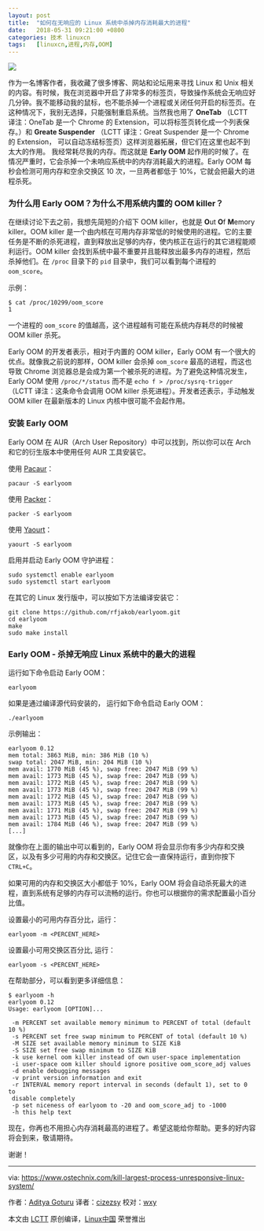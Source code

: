 ```yaml
---
layout: post
title:	"如何在无响应的 Linux 系统中杀掉内存消耗最大的进程"
date:	2018-05-31 09:21:00 +0800 
categories:	技术 linuxcn 
tags:	[linuxcn,进程,内存,OOM]
---
```



![](/Asserts/Images//attachment/album/201805/31/092105lkgrxeb8ytxxat8r.png)


作为一名博客作者，我收藏了很多博客、网站和论坛用来寻找 Linux 和 Unix 相关的内容。有时候，我在浏览器中开启了非常多的标签页，导致操作系统会无响应好几分钟。我不能移动我的鼠标，也不能杀掉一个进程或关闭任何开启的标签页。在这种情况下，我别无选择，只能强制重启系统。当然我也用了 **OneTab** （LCTT 译注：OneTab 是一个 Chrome 的 Extension，可以将标签页转化成一个列表保存。）和 **Greate Suspender** （LCTT 译注：Great Suspender 是一个 Chrome 的 Extension， 可以自动冻结标签页）这样浏览器拓展，但它们在这里也起不到太大的作用。 我经常耗尽我的内存。而这就是 **Early OOM** 起作用的时候了。在情况严重时，它会杀掉一个未响应系统中的内存消耗最大的进程。Early OOM 每秒会检测可用内存和空余交换区 10 次，一旦两者都低于 10%，它就会把最大的进程杀死。


### 为什么用 Early OOM？为什么不用系统内置的 OOM killer？


在继续讨论下去之前，我想先简短的介绍下 OOM killer，也就是 **O**ut **O**f **M**emory killer。OOM killer 是一个由内核在可用内存非常低的时候使用的进程。它的主要任务是不断的杀死进程，直到释放出足够的内存，使内核正在运行的其它进程能顺利运行。OOM killer 会找到系统中最不重要并且能释放出最多内存的进程，然后杀掉他们。在 `/proc` 目录下的 `pid` 目录中，我们可以看到每个进程的 `oom_score`。


示例：



```
$ cat /proc/10299/oom_score
1

```

一个进程的 `oom_score` 的值越高，这个进程越有可能在系统内存耗尽的时候被 OOM killer 杀死。


Early OOM 的开发者表示，相对于内置的 OOM killer，Early OOM 有一个很大的优点。就像我之前说的那样，OOM killer 会杀掉 `oom_score` 最高的进程，而这也导致 Chrome 浏览器总是会成为第一个被杀死的进程。为了避免这种情况发生，Early OOM 使用 `/proc/*/status` 而不是 `echo f > /proc/sysrq-trigger`（LCTT 译注：这条命令会调用 OOM killer 杀死进程）。开发者还表示，手动触发 OOM killer 在最新版本的 Linux 内核中很可能不会起作用。


### 安装 Early OOM


Early OOM 在 AUR（Arch User Repository）中可以找到，所以你可以在 Arch 和它的衍生版本中使用任何 AUR 工具安装它。


使用 [Pacaur](https://www.ostechnix.com/install-pacaur-arch-linux/)：



```
pacaur -S earlyoom

```

使用 [Packer](https://www.ostechnix.com/install-packer-arch-linux-2/)：



```
packer -S earlyoom

```

使用 [Yaourt](https://www.ostechnix.com/install-yaourt-arch-linux/)：



```
yaourt -S earlyoom

```

启用并启动 Early OOM 守护进程：



```
sudo systemctl enable earlyoom
sudo systemctl start earlyoom

```

在其它的 Linux 发行版中，可以按如下方法编译安装它：



```
git clone https://github.com/rfjakob/earlyoom.git
cd earlyoom
make
sudo make install

```

### Early OOM - 杀掉无响应 Linux 系统中的最大的进程


运行如下命令启动 Early OOM：



```
earlyoom

```

如果是通过编译源代码安装的， 运行如下命令启动 Early OOM：



```
./earlyoom

```

示例输出：



```
earlyoom 0.12
mem total: 3863 MiB, min: 386 MiB (10 %)
swap total: 2047 MiB, min: 204 MiB (10 %)
mem avail: 1770 MiB (45 %), swap free: 2047 MiB (99 %)
mem avail: 1773 MiB (45 %), swap free: 2047 MiB (99 %)
mem avail: 1772 MiB (45 %), swap free: 2047 MiB (99 %)
mem avail: 1773 MiB (45 %), swap free: 2047 MiB (99 %)
mem avail: 1772 MiB (45 %), swap free: 2047 MiB (99 %)
mem avail: 1773 MiB (45 %), swap free: 2047 MiB (99 %)
mem avail: 1771 MiB (45 %), swap free: 2047 MiB (99 %)
mem avail: 1773 MiB (45 %), swap free: 2047 MiB (99 %)
mem avail: 1784 MiB (46 %), swap free: 2047 MiB (99 %)
[...]

```

就像你在上面的输出中可以看到的，Early OOM 将会显示你有多少内存和交换区，以及有多少可用的内存和交换区。记住它会一直保持运行，直到你按下 `CTRL+C`。


如果可用的内存和交换区大小都低于 10%，Early OOM 将会自动杀死最大的进程，直到系统有足够的内存可以流畅的运行。你也可以根据你的需求配置最小百分比值。


设置最小的可用内存百分比，运行：



```
earlyoom -m <PERCENT_HERE>

```

设置最小可用交换区百分比, 运行：



```
earlyoom -s <PERCENT_HERE>

```

在帮助部分，可以看到更多详细信息：



```
$ earlyoom -h
earlyoom 0.12
Usage: earlyoom [OPTION]...

 -m PERCENT set available memory minimum to PERCENT of total (default 10 %)
 -s PERCENT set free swap minimum to PERCENT of total (default 10 %)
 -M SIZE set available memory minimum to SIZE KiB
 -S SIZE set free swap minimum to SIZE KiB
 -k use kernel oom killer instead of own user-space implementation
 -i user-space oom killer should ignore positive oom_score_adj values
 -d enable debugging messages
 -v print version information and exit
 -r INTERVAL memory report interval in seconds (default 1), set to 0 to
 disable completely
 -p set niceness of earlyoom to -20 and oom_score_adj to -1000
 -h this help text

```

现在，你再也不用担心内存消耗最高的进程了。希望这能给你帮助。更多的好内容将会到来，敬请期待。


谢谢！




---


via: <https://www.ostechnix.com/kill-largest-process-unresponsive-linux-system/>


作者：[Aditya Goturu](https://www.ostechnix.com) 译者：[cizezsy](https://github.com/cizezsy) 校对：[wxy](https://github.com/wxy)


本文由 [LCTT](https://github.com/LCTT/TranslateProject) 原创编译，[Linux中国](https://linux.cn/) 荣誉推出
